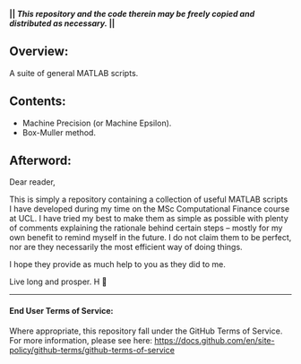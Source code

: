 __|| *This repository and the code therein may be freely copied and distributed as necessary.* ||__

## Overview:
A suite of general MATLAB scripts.

## Contents:
- Machine Precision (or Machine Epsilon).
- Box-Muller method.

## Afterword:
Dear reader,

This is simply a repository containing a collection of useful MATLAB scripts I have developed during my time on the MSc Computational Finance course at UCL. I have tried my best to make them as simple as possible with plenty of comments explaining the rationale behind certain steps – mostly for my own benefit to remind myself in the future. I do not claim them to be perfect, nor are they necessarily the most efficient way of doing things. 

I hope they provide as much help to you as they did to me. 

Live long and prosper. H 🖖 

---
#### End User Terms of Service:
Where appropriate, this repository fall under the GitHub Terms of Service. For more information, please see here: https://docs.github.com/en/site-policy/github-terms/github-terms-of-service
